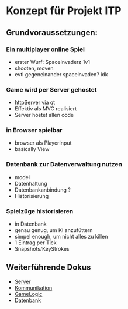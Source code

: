 # Konzept für Projekt ITP

## Grundvoraussetzungen:

### Ein multiplayer online Spiel
- erster Wurf: SpaceInvaderz 1v1
- shooten, moven  
- evtl gegeneinander spaceinvaden? idk
  


### Game wird per Server gehostet
- httpServer via qt
- Effektiv als MVC realisiert
- Server hostet allen code


### in Browser spielbar
- browser als PlayerInput
- basically View 

### Datenbank zur Datenverwaltung nutzen
- model
- Datenhaltung 
- Datenbankanbindung ? 
- Historisierung
  

### Spielzüge historisieren
 - in Datenbank
 - genau genug, um KI anzufüttern
 - simpel enough, um nicht alles zu killen
 - 1 Eintrag per Tick
 - Snapshots/KeyStrokes 


## Weiterführende Dokus
- [Server](Server.md)
- [Kommunikation](Kommunikation.md)
- [GameLogic](GameLogic.md)
- [Datenbank](Datenbank.md)

  